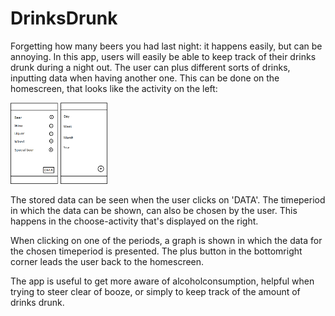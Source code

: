 # DrinksDrunk

Forgetting how many beers you had last night: it happens easily, but can be annoying. In this app, users will easily be able to keep track of their drinks drunk during a night out. The user can plus different sorts of drinks, inputting data when having another one. This can be done on the homescreen, that looks like the activity on the left: 

<img src="https://github.com/MyBunzor/DrinkCounter/blob/master/docs/DrinkCounter%20Homeactivity.png" width="15%" height="20%"/>             <img src="https://github.com/MyBunzor/DrinkCounter/blob/master/docs/DrinkCounter%20TimeperiodActivity.png" width="15%" height="20%"/> 

The stored data can be seen when the user clicks on 'DATA'. The timeperiod in which the data can be shown, can also be chosen by the user. This happens in the choose-activity that's displayed on the right.

When clicking on one of the periods, a graph is shown in which the data for the chosen timeperiod is presented. The plus button 
in the bottomright corner leads the user back to the homescreen.

The app is useful to get more aware of alcoholconsumption, helpful when trying to steer clear of booze, or simply to keep track of the amount of drinks drunk.
